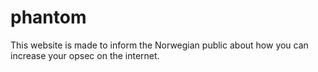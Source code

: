 # phantom
This website is made to inform the Norwegian public about how you can increase your opsec on the internet.
